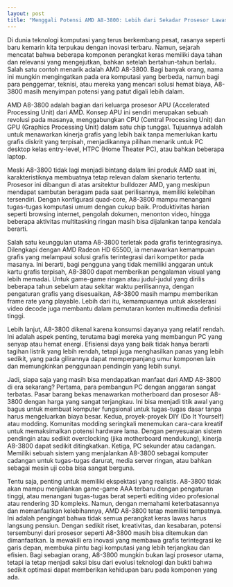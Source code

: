 ```yaml
---
layout: post
title: "Menggali Potensi AMD A8-3800: Lebih dari Sekadar Prosesor Lawas"
---
```


Di dunia teknologi komputasi yang terus berkembang pesat, rasanya seperti baru kemarin kita terpukau dengan inovasi terbaru. Namun, sejarah mencatat bahwa beberapa komponen perangkat keras memiliki daya tahan dan relevansi yang mengejutkan, bahkan setelah bertahun-tahun berlalu. Salah satu contoh menarik adalah AMD A8-3800. Bagi banyak orang, nama ini mungkin mengingatkan pada era komputasi yang berbeda, namun bagi para penggemar, teknisi, atau mereka yang mencari solusi hemat biaya, A8-3800 masih menyimpan potensi yang patut digali lebih dalam.

AMD A8-3800 adalah bagian dari keluarga prosesor APU (Accelerated Processing Unit) dari AMD. Konsep APU ini sendiri merupakan sebuah revolusi pada masanya, menggabungkan CPU (Central Processing Unit) dan GPU (Graphics Processing Unit) dalam satu chip tunggal. Tujuannya adalah untuk menawarkan kinerja grafis yang lebih baik tanpa memerlukan kartu grafis diskrit yang terpisah, menjadikannya pilihan menarik untuk PC desktop kelas entry-level, HTPC (Home Theater PC), atau bahkan beberapa laptop.

Meski A8-3800 tidak lagi menjadi bintang dalam lini produk AMD saat ini, karakteristiknya membuatnya tetap relevan dalam skenario tertentu. Prosesor ini dibangun di atas arsitektur bulldozer AMD, yang meskipun mendapat sambutan beragam pada saat perilisannya, memiliki kelebihan tersendiri. Dengan konfigurasi quad-core, A8-3800 mampu menangani tugas-tugas komputasi umum dengan cukup baik. Produktivitas harian seperti browsing internet, pengolah dokumen, menonton video, hingga beberapa aktivitas multitasking ringan masih bisa dijalankan tanpa kendala berarti.

Salah satu keunggulan utama A8-3800 terletak pada grafis terintegrasinya. Dilengkapi dengan AMD Radeon HD 6550D, ia menawarkan kemampuan grafis yang melampaui solusi grafis terintegrasi dari kompetitor pada masanya. Ini berarti, bagi pengguna yang tidak memiliki anggaran untuk kartu grafis terpisah, A8-3800 dapat memberikan pengalaman visual yang lebih memadai. Untuk game-game ringan atau judul-judul yang dirilis beberapa tahun sebelum atau sekitar waktu perilisannya, dengan pengaturan grafis yang disesuaikan, A8-3800 masih mampu memberikan frame rate yang playable. Lebih dari itu, kemampuannya untuk akselerasi video decode juga membantu dalam pemutaran konten multimedia definisi tinggi.

Lebih lanjut, A8-3800 dikenal karena konsumsi dayanya yang relatif rendah. Ini adalah aspek penting, terutama bagi mereka yang membangun PC yang senyap atau hemat energi. Efisiensi daya yang baik tidak hanya berarti tagihan listrik yang lebih rendah, tetapi juga menghasilkan panas yang lebih sedikit, yang pada gilirannya dapat memperpanjang umur komponen lain dan memungkinkan penggunaan pendingin yang lebih sunyi.

Jadi, siapa saja yang masih bisa mendapatkan manfaat dari AMD A8-3800 di era sekarang? Pertama, para pembangun PC dengan anggaran sangat terbatas. Pasar barang bekas menawarkan motherboard dan prosesor A8-3800 dengan harga yang sangat terjangkau. Ini bisa menjadi titik awal yang bagus untuk membuat komputer fungsional untuk tugas-tugas dasar tanpa harus mengeluarkan biaya besar. Kedua, proyek-proyek DIY (Do It Yourself) atau modding. Komunitas modding seringkali menemukan cara-cara kreatif untuk memaksimalkan potensi hardware lama. Dengan penyesuaian sistem pendingin atau sedikit overclocking (jika motherboard mendukung), kinerja A8-3800 dapat sedikit ditingkatkan. Ketiga, PC sekunder atau cadangan. Memiliki sebuah sistem yang menjalankan A8-3800 sebagai komputer cadangan untuk tugas-tugas darurat, media server ringan, atau bahkan sebagai mesin uji coba bisa sangat berguna.

Tentu saja, penting untuk memiliki ekspektasi yang realistis. A8-3800 tidak akan mampu menjalankan game-game AAA terbaru dengan pengaturan tinggi, atau menangani tugas-tugas berat seperti editing video profesional atau rendering 3D kompleks. Namun, dengan memahami keterbatasannya dan memanfaatkan kelebihannya, AMD A8-3800 tetap memiliki tempatnya. Ini adalah pengingat bahwa tidak semua perangkat keras lawas harus langsung pensiun. Dengan sedikit riset, kreativitas, dan kesabaran, potensi tersembunyi dari prosesor seperti A8-3800 masih bisa ditemukan dan dimanfaatkan. Ia mewakili era inovasi yang membawa grafis terintegrasi ke garis depan, membuka pintu bagi komputasi yang lebih terjangkau dan efisien. Bagi sebagian orang, A8-3800 mungkin bukan lagi prosesor utama, tetapi ia tetap menjadi saksi bisu dari evolusi teknologi dan bukti bahwa sedikit optimasi dapat memberikan kehidupan baru pada komponen yang ada.
